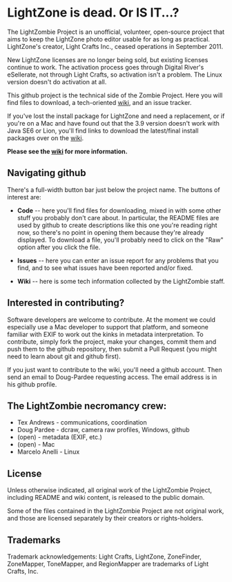 # LightZone is dead. Or IS IT...?

The LightZombie Project is an unofficial, volunteer, open-source project
that aims to keep the LightZone photo editor usable for as long as practical.
LightZone's creator, Light Crafts Inc., ceased operations in September 2011.

New LightZone licenses are no longer being sold,
but existing licenses continue to work.
The activation process goes through Digital River's eSellerate,
not through Light Crafts, so activation isn't a problem.
The Linux version doesn't do activation at all.

This github project is the technical side of the Zombie Project.
Here you will find files to download,
a tech-oriented [wiki](https://github.com/Doug-Pardee/LightZombie/wiki),
and an issue tracker.

If you've lost the install package for LightZone and need a replacement,
or if you're on a Mac and have found out that
the 3.9 version doesn't work with Java SE6 or Lion,
you'll find links to download the latest/final install packages
over on the [wiki](https://github.com/Doug-Pardee/LightZombie/wiki).

**Please see the [wiki](https://github.com/Doug-Pardee/LightZombie/wiki)
for more information.**

## Navigating github

There's a full-width button bar just below the project name.
The buttons of interest are:

* **Code** -- here you'll find files for downloading,
mixed in with some other stuff you probably don't care about.
In particular, the README files are used by github
to create descriptions like this one you're reading right now,
so there's no point in opening them because they're already displayed.
To download a file,
you'll probably need to click on the "Raw" option after you click the file.

* **Issues** -- here you can enter an issue report for any problems that
you find, and to see what issues have been reported and/or fixed.

* **Wiki** -- here is some tech information collected by the LightZombie
staff.

## Interested in contributing?

Software developers are welcome to contribute.
At the moment we could especially use a Mac developer to support that platform,
and someone familiar with EXIF to work out the kinks in metadata interpretation.
To contribute, simply fork the project,
make your changes, commit them and push them to the github repository,
then submit a Pull Request (you might need to learn about git and github first).

If you just want to contribute to the wiki, you'll need a github account.
Then send an email to Doug-Pardee requesting access.
The email address is in his github profile.

## The LightZombie necromancy crew:

* Tex Andrews - communications, coordination
* Doug Pardee - dcraw, camera raw profiles, Windows, github
* (open) - metadata (EXIF, etc.)
* (open) - Mac
* Marcelo Anelli - Linux

## License

Unless otherwise indicated,
all original work of the LightZombie Project,
including README and wiki content,
is released to the public domain.


Some of the files contained in the LightZombie Project are not original work,
and those are licensed separately by their creators or rights-holders.

## Trademarks

Trademark acknowledgements: Light Crafts, LightZone, ZoneFinder, ZoneMapper,
ToneMapper, and RegionMapper are trademarks of Light Crafts, Inc.
